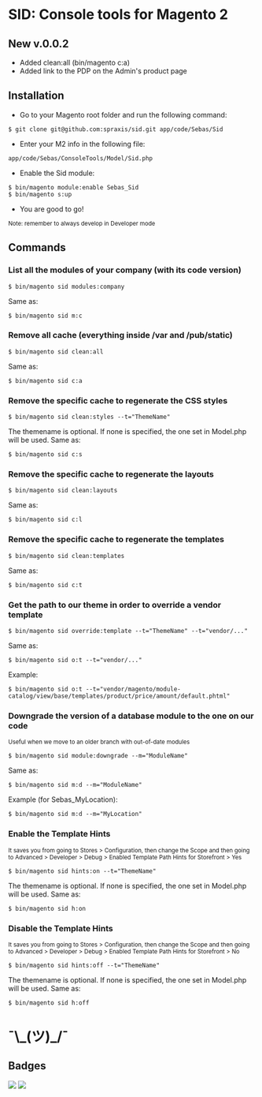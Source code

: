 # SID: Console tools for Magento 2

## New v.0.0.2

- Added clean:all (bin/magento c:a)
- Added link to the PDP on the Admin's product page

## Installation

- Go to your Magento root folder and run the following command:
```
$ git clone git@github.com:spraxis/sid.git app/code/Sebas/Sid
```
- Enter your M2 info in the following file:
```
app/code/Sebas/ConsoleTools/Model/Sid.php
```
- Enable the Sid module:
```
$ bin/magento module:enable Sebas_Sid
$ bin/magento s:up
```
- You are good to go!

<sub>
Note: remember to always develop in Developer mode
</sub>


## Commands

### List all the modules of your company (with its code version)

```
$ bin/magento sid modules:company
```
Same as:
```
$ bin/magento sid m:c
```

### Remove all cache (everything inside /var and /pub/static)

```
$ bin/magento sid clean:all
```
Same as:
```
$ bin/magento sid c:a
```

### Remove the specific cache to regenerate the CSS styles

```
$ bin/magento sid clean:styles --t="ThemeName"
```
The themename is optional. If none is specified, the one set in Model.php will be used.
Same as:
```
$ bin/magento sid c:s
```

### Remove the specific cache to regenerate the layouts

```
$ bin/magento sid clean:layouts
```
Same as:
```
$ bin/magento sid c:l
```

### Remove the specific cache to regenerate the templates

```
$ bin/magento sid clean:templates
```
Same as:
```
$ bin/magento sid c:t
```

###  Get the path to our theme in order to override a vendor template

```
$ bin/magento sid override:template --t="ThemeName" --t="vendor/..."
```
Same as:
```
$ bin/magento sid o:t --t="vendor/..."
```
Example:
```
$ bin/magento sid o:t --t="vendor/magento/module-catalog/view/base/templates/product/price/amount/default.phtml"
```

### Downgrade the version of a database module to the one on our code
<sub>
Useful when we move to an older branch with out-of-date modules
</sub>

```
$ bin/magento sid module:downgrade --m="ModuleName"
```
Same as:
```
$ bin/magento sid m:d --m="ModuleName"
```
Example (for Sebas_MyLocation):
```
$ bin/magento sid m:d --m="MyLocation"
```

### Enable the Template Hints
<sub>
It saves you from going to Stores > Configuration, then change the Scope and then going to Advanced > Developer > Debug > Enabled Template Path Hints for Storefront > Yes
</sub>

```
$ bin/magento sid hints:on --t="ThemeName"
```
The themename is optional. If none is specified, the one set in Model.php will be used.
Same as:
```
$ bin/magento sid h:on
```

### Disable the Template Hints
<sub>
It saves you from going to Stores > Configuration, then change the Scope and then going to Advanced > Developer > Debug > Enabled Template Path Hints for Storefront > No
</sub>

```
$ bin/magento sid hints:off --t="ThemeName"
```
The themename is optional. If none is specified, the one set in Model.php will be used.
Same as:
```
$ bin/magento sid h:off
```

# ¯\\\_(ツ)\_/¯

## Badges

![](https://img.shields.io/badge/license-MIT-blue.svg)
![](https://img.shields.io/badge/status-stable-green.svg)

